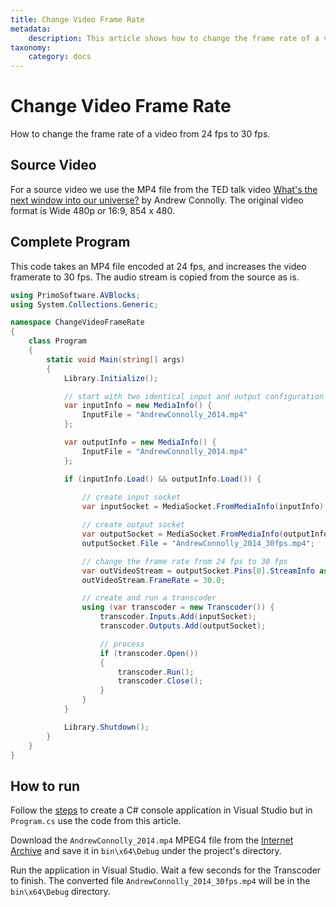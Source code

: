 ```yaml
---
title: Change Video Frame Rate
metadata:
    description: This article shows how to change the frame rate of a video from 24 fps to 30 fps.
taxonomy:
    category: docs
---
```


# Change Video Frame Rate

How to change the frame rate of a video from 24 fps to 30 fps.

## Source Video

For a source video we use the MP4 file from the TED talk video [What's the next window into our universe?](https://archive.org/details/AndrewConnolly_2014) by Andrew Connolly. The original video format is Wide 480p or 16:9, 854 x 480.

## Complete Program

This code takes an MP4 file encoded at 24 fps, and increases the video framerate to 30 fps. The audio stream is copied from the source as is.    

``` csharp
using PrimoSoftware.AVBlocks;
using System.Collections.Generic;

namespace ChangeVideoFrameRate
{
    class Program
    {
        static void Main(string[] args)
        {
            Library.Initialize();

            // start with two identical input and output configuration
            var inputInfo = new MediaInfo() {
                InputFile = "AndrewConnolly_2014.mp4"
            };

            var outputInfo = new MediaInfo() {
                InputFile = "AndrewConnolly_2014.mp4"
            };

            if (inputInfo.Load() && outputInfo.Load()) {
                
                // create input socket
                var inputSocket = MediaSocket.FromMediaInfo(inputInfo);

                // create output socket
                var outputSocket = MediaSocket.FromMediaInfo(outputInfo);
                outputSocket.File = "AndrewConnolly_2014_30fps.mp4";

                // change the frame rate from 24 fps to 30 fps
                var outVideoStream = outputSocket.Pins[0].StreamInfo as VideoStreamInfo;
                outVideoStream.FrameRate = 30.0;

                // create and run a transcoder
                using (var transcoder = new Transcoder()) {
                    transcoder.Inputs.Add(inputSocket);
                    transcoder.Outputs.Add(outputSocket);

                    // process
                    if (transcoder.Open())
                    {
                        transcoder.Run();
                        transcoder.Close();
                    }
                }
            }

            Library.Shutdown();
        }
    }
}
```

## How to run

Follow the [steps](../getting-started/create-a-c-sharp-console-application-in-visual-studio) to create a C# console application in Visual Studio but in `Program.cs` use the code from this article. 

Download the `AndrewConnolly_2014.mp4` MPEG4 file from the [Internet Archive](https://archive.org/details/AndrewConnolly_2014) and save it in `bin\x64\Debug` under the project's directory.

Run the application in Visual Studio. Wait a few seconds for the Transcoder to finish. The converted file `AndrewConnolly_2014_30fps.mp4` will be in the `bin\x64\Debug` directory.
	
